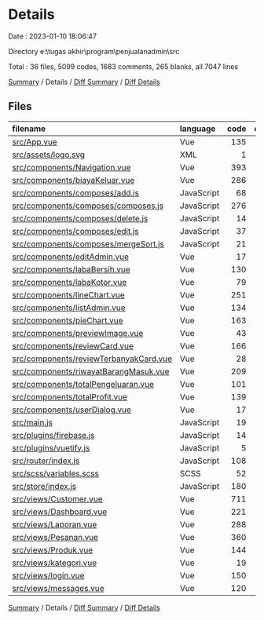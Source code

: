 # Details

Date : 2023-01-10 18:06:47

Directory e:\\tugas akhir\\program\\penjualanadmin\\src

Total : 36 files,  5099 codes, 1683 comments, 265 blanks, all 7047 lines

[Summary](results.md) / Details / [Diff Summary](diff.md) / [Diff Details](diff-details.md)

## Files
| filename | language | code | comment | blank | total |
| :--- | :--- | ---: | ---: | ---: | ---: |
| [src/App.vue](/src/App.vue) | Vue | 135 | 3 | 10 | 148 |
| [src/assets/logo.svg](/src/assets/logo.svg) | XML | 1 | 0 | 1 | 2 |
| [src/components/Navigation.vue](/src/components/Navigation.vue) | Vue | 393 | 508 | 0 | 901 |
| [src/components/biayaKeluar.vue](/src/components/biayaKeluar.vue) | Vue | 286 | 0 | 8 | 294 |
| [src/components/composes/add.js](/src/components/composes/add.js) | JavaScript | 68 | 0 | 4 | 72 |
| [src/components/composes/composes.js](/src/components/composes/composes.js) | JavaScript | 276 | 20 | 39 | 335 |
| [src/components/composes/delete.js](/src/components/composes/delete.js) | JavaScript | 14 | 0 | 2 | 16 |
| [src/components/composes/edit.js](/src/components/composes/edit.js) | JavaScript | 37 | 0 | 2 | 39 |
| [src/components/composes/mergeSort.js](/src/components/composes/mergeSort.js) | JavaScript | 21 | 0 | 4 | 25 |
| [src/components/editAdmin.vue](/src/components/editAdmin.vue) | Vue | 17 | 257 | 0 | 274 |
| [src/components/labaBersih.vue](/src/components/labaBersih.vue) | Vue | 130 | 8 | 15 | 153 |
| [src/components/labaKotor.vue](/src/components/labaKotor.vue) | Vue | 79 | 0 | 5 | 84 |
| [src/components/lineChart.vue](/src/components/lineChart.vue) | Vue | 251 | 0 | 22 | 273 |
| [src/components/listAdmin.vue](/src/components/listAdmin.vue) | Vue | 134 | 1 | 4 | 139 |
| [src/components/pieChart.vue](/src/components/pieChart.vue) | Vue | 163 | 2 | 15 | 180 |
| [src/components/previewImage.vue](/src/components/previewImage.vue) | Vue | 43 | 0 | 2 | 45 |
| [src/components/reviewCard.vue](/src/components/reviewCard.vue) | Vue | 166 | 0 | 9 | 175 |
| [src/components/reviewTerbanyakCard.vue](/src/components/reviewTerbanyakCard.vue) | Vue | 28 | 0 | 2 | 30 |
| [src/components/riwayatBarangMasuk.vue](/src/components/riwayatBarangMasuk.vue) | Vue | 209 | 1 | 8 | 218 |
| [src/components/totalPengeluaran.vue](/src/components/totalPengeluaran.vue) | Vue | 101 | 16 | 17 | 134 |
| [src/components/totalProfit.vue](/src/components/totalProfit.vue) | Vue | 139 | 0 | 17 | 156 |
| [src/components/userDialog.vue](/src/components/userDialog.vue) | Vue | 17 | 233 | 0 | 250 |
| [src/main.js](/src/main.js) | JavaScript | 19 | 0 | 3 | 22 |
| [src/plugins/firebase.js](/src/plugins/firebase.js) | JavaScript | 14 | 0 | 3 | 17 |
| [src/plugins/vuetify.js](/src/plugins/vuetify.js) | JavaScript | 5 | 0 | 3 | 8 |
| [src/router/index.js](/src/router/index.js) | JavaScript | 108 | 0 | 5 | 113 |
| [src/scss/variables.scss](/src/scss/variables.scss) | SCSS | 52 | 0 | 1 | 53 |
| [src/store/index.js](/src/store/index.js) | JavaScript | 180 | 23 | 12 | 215 |
| [src/views/Customer.vue](/src/views/Customer.vue) | Vue | 711 | 11 | 12 | 734 |
| [src/views/Dashboard.vue](/src/views/Dashboard.vue) | Vue | 221 | 0 | 6 | 227 |
| [src/views/Laporan.vue](/src/views/Laporan.vue) | Vue | 288 | 1 | 4 | 293 |
| [src/views/Pesanan.vue](/src/views/Pesanan.vue) | Vue | 360 | 1 | 10 | 371 |
| [src/views/Produk.vue](/src/views/Produk.vue) | Vue | 144 | 598 | 1 | 743 |
| [src/views/kategori.vue](/src/views/kategori.vue) | Vue | 19 | 0 | 6 | 25 |
| [src/views/login.vue](/src/views/login.vue) | Vue | 150 | 0 | 5 | 155 |
| [src/views/messages.vue](/src/views/messages.vue) | Vue | 120 | 0 | 8 | 128 |

[Summary](results.md) / Details / [Diff Summary](diff.md) / [Diff Details](diff-details.md)
